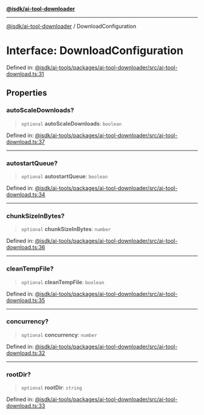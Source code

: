 [**@isdk/ai-tool-downloader**](../README.md)

***

[@isdk/ai-tool-downloader](../globals.md) / DownloadConfiguration

# Interface: DownloadConfiguration

Defined in: [@isdk/ai-tools/packages/ai-tool-downloader/src/ai-tool-download.ts:31](https://github.com/isdk/ai-tool-download.js/blob/05bb53b628f06761f19ed5d6dbc02c381e992ef5/src/ai-tool-download.ts#L31)

## Properties

### autoScaleDownloads?

> `optional` **autoScaleDownloads**: `boolean`

Defined in: [@isdk/ai-tools/packages/ai-tool-downloader/src/ai-tool-download.ts:37](https://github.com/isdk/ai-tool-download.js/blob/05bb53b628f06761f19ed5d6dbc02c381e992ef5/src/ai-tool-download.ts#L37)

***

### autostartQueue?

> `optional` **autostartQueue**: `boolean`

Defined in: [@isdk/ai-tools/packages/ai-tool-downloader/src/ai-tool-download.ts:34](https://github.com/isdk/ai-tool-download.js/blob/05bb53b628f06761f19ed5d6dbc02c381e992ef5/src/ai-tool-download.ts#L34)

***

### chunkSizeInBytes?

> `optional` **chunkSizeInBytes**: `number`

Defined in: [@isdk/ai-tools/packages/ai-tool-downloader/src/ai-tool-download.ts:36](https://github.com/isdk/ai-tool-download.js/blob/05bb53b628f06761f19ed5d6dbc02c381e992ef5/src/ai-tool-download.ts#L36)

***

### cleanTempFile?

> `optional` **cleanTempFile**: `boolean`

Defined in: [@isdk/ai-tools/packages/ai-tool-downloader/src/ai-tool-download.ts:35](https://github.com/isdk/ai-tool-download.js/blob/05bb53b628f06761f19ed5d6dbc02c381e992ef5/src/ai-tool-download.ts#L35)

***

### concurrency?

> `optional` **concurrency**: `number`

Defined in: [@isdk/ai-tools/packages/ai-tool-downloader/src/ai-tool-download.ts:32](https://github.com/isdk/ai-tool-download.js/blob/05bb53b628f06761f19ed5d6dbc02c381e992ef5/src/ai-tool-download.ts#L32)

***

### rootDir?

> `optional` **rootDir**: `string`

Defined in: [@isdk/ai-tools/packages/ai-tool-downloader/src/ai-tool-download.ts:33](https://github.com/isdk/ai-tool-download.js/blob/05bb53b628f06761f19ed5d6dbc02c381e992ef5/src/ai-tool-download.ts#L33)
